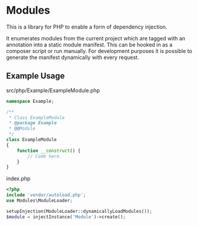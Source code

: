# Modules

This is a library for PHP to enable a form of dependency injection.

It enumerates modules from the current project which are tagged with an
annotation into a static module manifest. This can be hooked in as a composer
script or run manually. For development purposes it is possible to generate the
manifest dynamically with every request.

## Example Usage

src/php/Example/ExampleModule.php
```php
namespace Example;

/**
 * Class ExampleModule
 * @package Example
 * @@Module
 */
class ExampleModule
{
    function __construct() {
        // Code here.
    }
}
```

index.php
```php
<?php
include 'vendor/autoload.php';
use Modules\ModuleLoader;

setupInjection(ModuleLoader::dynamicallyLoadModules());
$module = injectInstance('Module')->create();
```
